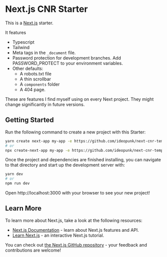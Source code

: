 # Next.js CNR Starter

This is a [Next.js](https://nextjs.org/) starter.

It features

-   Typescript
-   Tailwind
-   Meta tags in the `_document` file.
-   Password protection for development branches. Add PASSWORD_PROTECT to your environment variables. 
-   Other defaults:
    -   A robots.txt file
    -   A thin scrollbar
    -   A `components` folder
    -   A 404 page.

These are features I find myself using on every Next project. They might change significantly in future versions.

## Getting Started

Run the following command to create a new project with this Starter:

```bash
yarn create next-app my-app -e https://github.com/ideopunk/next-cnr-template
# or
npx create-next-app my-app -e https://github.com/ideopunk/next-cnr-template
```

Once the project and dependencies are finished installing, you can navigate to that directory and start up the development server with:

```bash
yarn dev
# or
npm run dev
````

Open http://localhost:3000 with your browser to see your new project!

## Learn More

To learn more about Next.js, take a look at the following resources:

-   [Next.js Documentation](https://nextjs.org/docs) - learn about Next.js features and API.
-   [Learn Next.js](https://nextjs.org/learn) - an interactive Next.js tutorial.

You can check out [the Next.js GitHub repository](https://github.com/vercel/next.js/) - your feedback and contributions are welcome!
